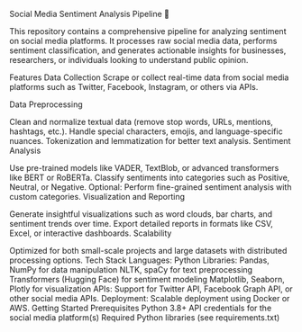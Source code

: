 Social Media Sentiment Analysis Pipeline 🚀

This repository contains a comprehensive pipeline for analyzing sentiment on social media platforms. It processes raw social media data, performs sentiment classification, and generates actionable insights for businesses, researchers, or individuals looking to understand public opinion.

Features
Data Collection
Scrape or collect real-time data from social media platforms such as Twitter, Facebook, Instagram, or others via APIs.

Data Preprocessing

Clean and normalize textual data (remove stop words, URLs, mentions, hashtags, etc.).
Handle special characters, emojis, and language-specific nuances.
Tokenization and lemmatization for better text analysis.
Sentiment Analysis

Use pre-trained models like VADER, TextBlob, or advanced transformers like BERT or RoBERTa.
Classify sentiments into categories such as Positive, Neutral, or Negative.
Optional: Perform fine-grained sentiment analysis with custom categories.
Visualization and Reporting

Generate insightful visualizations such as word clouds, bar charts, and sentiment trends over time.
Export detailed reports in formats like CSV, Excel, or interactive dashboards.
Scalability

Optimized for both small-scale projects and large datasets with distributed processing options.
Tech Stack
Languages: Python
Libraries:
Pandas, NumPy for data manipulation
NLTK, spaCy for text preprocessing
Transformers (Hugging Face) for sentiment modeling
Matplotlib, Seaborn, Plotly for visualization
APIs: Support for Twitter API, Facebook Graph API, or other social media APIs.
Deployment: Scalable deployment using Docker or AWS.
Getting Started
Prerequisites
Python 3.8+
API credentials for the social media platform(s)
Required Python libraries (see requirements.txt)
